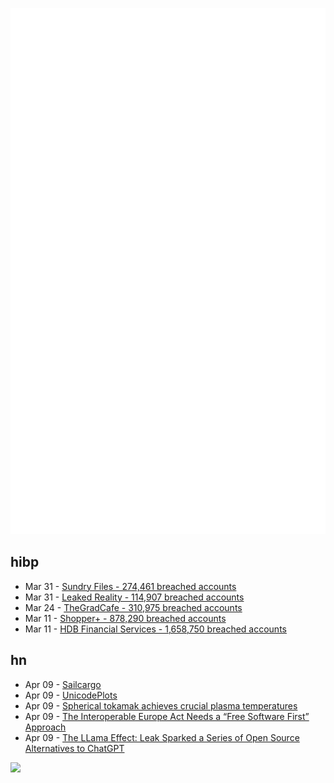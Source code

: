 ![Metrics](https://raw.githubusercontent.com/phixion/phixion/master/metrics.svg)

## hibp

<!--
for https://github.com/phixion/phixion/blob/main/.github/workflows/feeds.yml
-->
<!--START_SECTION:haveibeenpwnd-->
- Mar 31 - [Sundry Files - 274,461 breached accounts](https://haveibeenpwned.com/PwnedWebsites#SundryFiles)
- Mar 31 - [Leaked Reality - 114,907 breached accounts](https://haveibeenpwned.com/PwnedWebsites#LeakedReality)
- Mar 24 - [TheGradCafe - 310,975 breached accounts](https://haveibeenpwned.com/PwnedWebsites#TheGradCafe)
- Mar 11 - [Shopper+ - 878,290 breached accounts](https://haveibeenpwned.com/PwnedWebsites#ShopperPlus)
- Mar 11 - [HDB Financial Services - 1,658,750 breached accounts](https://haveibeenpwned.com/PwnedWebsites#HDBFinancialServices)
<!--END_SECTION:haveibeenpwnd-->

## hn

<!--
for https://github.com/phixion/phixion/blob/main/.github/workflows/feeds.yml
-->
<!--START_SECTION:hn-->
- Apr 09 - [Sailcargo](https://www.sailcargo.inc)
- Apr 09 - [UnicodePlots](https://github.com/JuliaPlots/UnicodePlots.jl)
- Apr 09 - [Spherical tokamak achieves crucial plasma temperatures](https://www.eetimes.com/spherical-tokamak-achieves-crucial-plasma-temperatures/)
- Apr 09 - [The Interoperable Europe Act Needs a “Free Software First” Approach](https://fsfe.org/news/2023/news-20230323-02.en.html)
- Apr 09 - [The LLama Effect: Leak Sparked a Series of Open Source Alternatives to ChatGPT](https://thesequence.substack.com/p/the-llama-effect-how-an-accidental)
<!--END_SECTION:hn-->

<!--
for https://yhype.me
-->
![](https://hit.yhype.me/github/profile?user_id=13013670)
